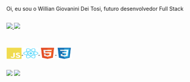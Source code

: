 Oi, eu sou o Willian Giovanini Dei Tosi, futuro desenvolvedor Full Stack

##

<div style="display: inline_block">
  <a href="https://github.com/williandeitosi">
  <img height="170em" src="https://github-readme-stats.vercel.app/api?username=williandeitosi&show_icons=true&title_color=blue&theme=dark&icon_color=blue&include_all_commits=true&count_private=true"/>
  <img height="170em" src="https://github-readme-stats.vercel.app/api/top-langs/?username=williandeitosi&layout=compact&langs_count=7&title_color=blue&theme=dark"/>
</div>
  
  ##
  
<div style="display: inline_block"><br>
  <img align="center" alt="Rafa-Js" height="30" width="40" src="https://raw.githubusercontent.com/devicons/devicon/master/icons/javascript/javascript-plain.svg">
  <img align="center" alt="Rafa-React" height="30" width="40" src="https://raw.githubusercontent.com/devicons/devicon/master/icons/react/react-original.svg">
  <img align="center" alt="Rafa-HTML" height="30" width="40" src="https://raw.githubusercontent.com/devicons/devicon/master/icons/html5/html5-original.svg">
  <img align="center" alt="Rafa-CSS" height="30" width="40" src="https://raw.githubusercontent.com/devicons/devicon/master/icons/css3/css3-original.svg">
</div>
  
##
  
  <div> 
  <a href="https://instagram.com/williandeitosi" target="_blank"><img src="https://img.shields.io/badge/-Instagram-%23E4405F?style=for-the-badge&logo=instagram&logoColor=white" target="_blank"></a>
  <a href = "mailto:williandeitosi@gmail.com"><img src="https://img.shields.io/badge/-Gmail-%23333?style=for-the-badge&logo=gmail&logoColor=white" target="_blank"></a> 
</div>


